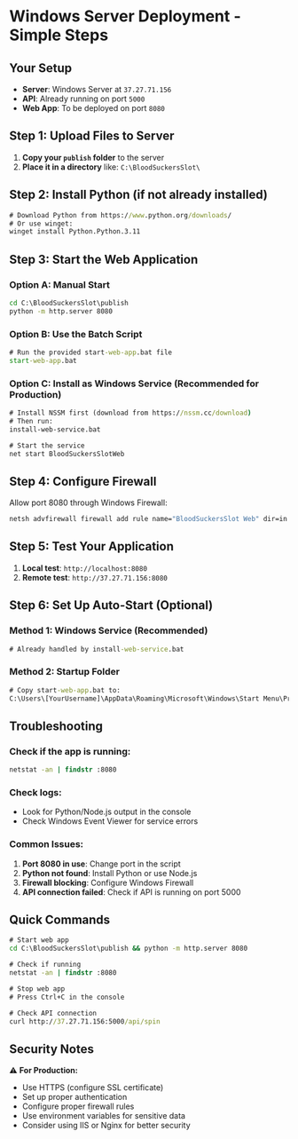 # Windows Server Deployment - Simple Steps

## Your Setup
- **Server**: Windows Server at `37.27.71.156`
- **API**: Already running on port `5000`
- **Web App**: To be deployed on port `8080`

## Step 1: Upload Files to Server

1. **Copy your `publish` folder** to the server
2. **Place it in a directory** like: `C:\BloodSuckersSlot\`

## Step 2: Install Python (if not already installed)

```cmd
# Download Python from https://www.python.org/downloads/
# Or use winget:
winget install Python.Python.3.11
```

## Step 3: Start the Web Application

### Option A: Manual Start
```cmd
cd C:\BloodSuckersSlot\publish
python -m http.server 8080
```

### Option B: Use the Batch Script
```cmd
# Run the provided start-web-app.bat file
start-web-app.bat
```

### Option C: Install as Windows Service (Recommended for Production)
```cmd
# Install NSSM first (download from https://nssm.cc/download)
# Then run:
install-web-service.bat

# Start the service
net start BloodSuckersSlotWeb
```

## Step 4: Configure Firewall

Allow port 8080 through Windows Firewall:

```cmd
netsh advfirewall firewall add rule name="BloodSuckersSlot Web" dir=in action=allow protocol=TCP localport=8080
```

## Step 5: Test Your Application

1. **Local test**: `http://localhost:8080`
2. **Remote test**: `http://37.27.71.156:8080`

## Step 6: Set Up Auto-Start (Optional)

### Method 1: Windows Service (Recommended)
```cmd
# Already handled by install-web-service.bat
```

### Method 2: Startup Folder
```cmd
# Copy start-web-app.bat to:
C:\Users\[YourUsername]\AppData\Roaming\Microsoft\Windows\Start Menu\Programs\Startup\
```

## Troubleshooting

### Check if the app is running:
```cmd
netstat -an | findstr :8080
```

### Check logs:
- Look for Python/Node.js output in the console
- Check Windows Event Viewer for service errors

### Common Issues:
1. **Port 8080 in use**: Change port in the script
2. **Python not found**: Install Python or use Node.js
3. **Firewall blocking**: Configure Windows Firewall
4. **API connection failed**: Check if API is running on port 5000

## Quick Commands

```cmd
# Start web app
cd C:\BloodSuckersSlot\publish && python -m http.server 8080

# Check if running
netstat -an | findstr :8080

# Stop web app
# Press Ctrl+C in the console

# Check API connection
curl http://37.27.71.156:5000/api/spin
```

## Security Notes

⚠️ **For Production:**
- Use HTTPS (configure SSL certificate)
- Set up proper authentication
- Configure proper firewall rules
- Use environment variables for sensitive data
- Consider using IIS or Nginx for better security 